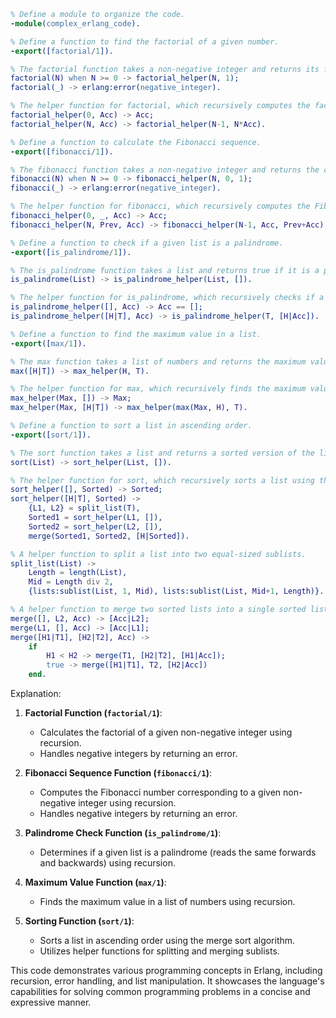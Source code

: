 ```erlang
% Define a module to organize the code.
-module(complex_erlang_code).

% Define a function to find the factorial of a given number.
-export([factorial/1]).

% The factorial function takes a non-negative integer and returns its factorial.
factorial(N) when N >= 0 -> factorial_helper(N, 1);
factorial(_) -> erlang:error(negative_integer).

% The helper function for factorial, which recursively computes the factorial.
factorial_helper(0, Acc) -> Acc;
factorial_helper(N, Acc) -> factorial_helper(N-1, N*Acc).

% Define a function to calculate the Fibonacci sequence.
-export([fibonacci/1]).

% The fibonacci function takes a non-negative integer and returns the corresponding Fibonacci number.
fibonacci(N) when N >= 0 -> fibonacci_helper(N, 0, 1);
fibonacci(_) -> erlang:error(negative_integer).

% The helper function for fibonacci, which recursively computes the Fibonacci sequence.
fibonacci_helper(0, _, Acc) -> Acc;
fibonacci_helper(N, Prev, Acc) -> fibonacci_helper(N-1, Acc, Prev+Acc).

% Define a function to check if a given list is a palindrome.
-export([is_palindrome/1]).

% The is_palindrome function takes a list and returns true if it is a palindrome, false otherwise.
is_palindrome(List) -> is_palindrome_helper(List, []).

% The helper function for is_palindrome, which recursively checks if a list is a palindrome.
is_palindrome_helper([], Acc) -> Acc == [];
is_palindrome_helper([H|T], Acc) -> is_palindrome_helper(T, [H|Acc]).

% Define a function to find the maximum value in a list.
-export([max/1]).

% The max function takes a list of numbers and returns the maximum value.
max([H|T]) -> max_helper(H, T).

% The helper function for max, which recursively finds the maximum value in a list.
max_helper(Max, []) -> Max;
max_helper(Max, [H|T]) -> max_helper(max(Max, H), T).

% Define a function to sort a list in ascending order.
-export([sort/1]).

% The sort function takes a list and returns a sorted version of the list.
sort(List) -> sort_helper(List, []).

% The helper function for sort, which recursively sorts a list using the merge sort algorithm.
sort_helper([], Sorted) -> Sorted;
sort_helper([H|T], Sorted) ->
    {L1, L2} = split_list(T),
    Sorted1 = sort_helper(L1, []),
    Sorted2 = sort_helper(L2, []),
    merge(Sorted1, Sorted2, [H|Sorted]).

% A helper function to split a list into two equal-sized sublists.
split_list(List) ->
    Length = length(List),
    Mid = Length div 2,
    {lists:sublist(List, 1, Mid), lists:sublist(List, Mid+1, Length)}.

% A helper function to merge two sorted lists into a single sorted list.
merge([], L2, Acc) -> [Acc|L2];
merge(L1, [], Acc) -> [Acc|L1];
merge([H1|T1], [H2|T2], Acc) ->
    if
        H1 < H2 -> merge(T1, [H2|T2], [H1|Acc]);
        true -> merge([H1|T1], T2, [H2|Acc])
    end.
```

Explanation:

1. **Factorial Function (`factorial/1`)**:
   - Calculates the factorial of a given non-negative integer using recursion.
   - Handles negative integers by returning an error.

2. **Fibonacci Sequence Function (`fibonacci/1`)**:
   - Computes the Fibonacci number corresponding to a given non-negative integer using recursion.
   - Handles negative integers by returning an error.

3. **Palindrome Check Function (`is_palindrome/1`)**:
   - Determines if a given list is a palindrome (reads the same forwards and backwards) using recursion.

4. **Maximum Value Function (`max/1`)**:
   - Finds the maximum value in a list of numbers using recursion.

5. **Sorting Function (`sort/1`)**:
   - Sorts a list in ascending order using the merge sort algorithm.
   - Utilizes helper functions for splitting and merging sublists.

This code demonstrates various programming concepts in Erlang, including recursion, error handling, and list manipulation. It showcases the language's capabilities for solving common programming problems in a concise and expressive manner.